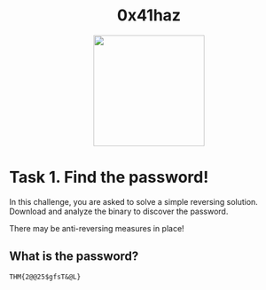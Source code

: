 # <div align="center">0x41haz</div>
<div align="center">
  <img src="https://github.com/user-attachments/assets/d1a28066-5e54-4f86-ba21-2353d5ecb097" height="200"></img>
</div>

# Task 1. Find the password!

In this challenge, you are asked to solve a simple reversing solution. Download and analyze the binary to discover the password.

There may be anti-reversing measures in place!

## What is the password?

```
THM{2@@25$gfsT&@L}
```

